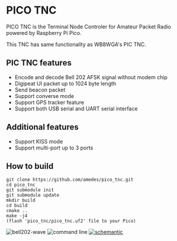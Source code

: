 # PICO TNC

PICO TNC is the Terminal Node Controler for Amateur Packet Radio powered by Raspberry Pi Pico.

This TNC has same functionality as WB8WGA's PIC TNC.

## PIC TNC features

- Encode and decode Bell 202 AFSK signal without modem chip
- Digipeat UI packet up to 1024 byte length
- Send beacon packet
- Support converse mode
- Support GPS tracker feature
- Support both USB serial and UART serial interface

## Additional features

- Support KISS mode
- Support multi-port up to 3 ports

## How to build

```
git clone https://github.com/amedes/pico_tnc.git
cd pico_tnc
git submodule init
git submodule update
mkdir build
cd build
cmake ..
make -j4
(flash 'pico_tnc/pico_tnc.uf2' file to your Pico)
```
![bell202-wave](bell202-wave.png)
![command line](command.png)
[![schemantic](schematic.jpg)](schematic.png)
